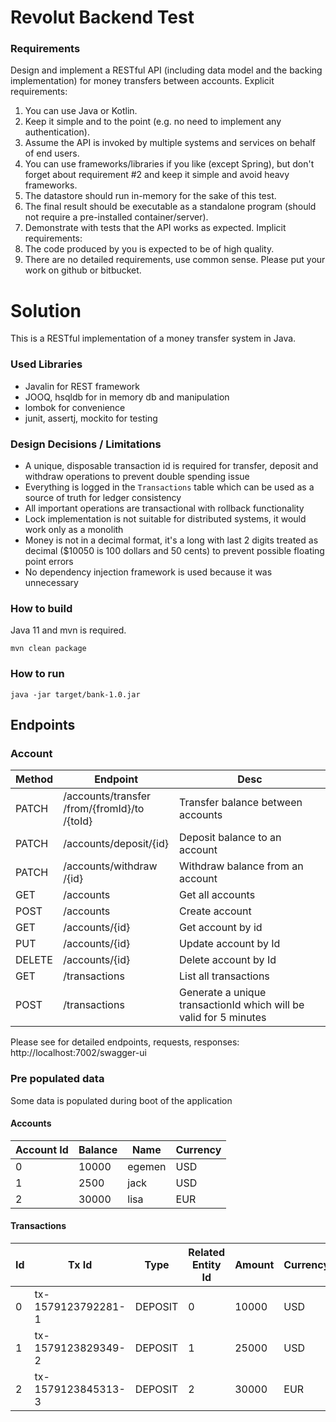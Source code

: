 # Revolut Backend Test
### Requirements
Design and implement a RESTful API (including data model and the backing implementation) for
money transfers between accounts.
Explicit requirements:
1. You can use Java or Kotlin.
2. Keep it simple and to the point (e.g. no need to implement any authentication).
3. Assume the API is invoked by multiple systems and services on behalf of end users.
4. You can use frameworks/libraries if you like (except Spring), but don't forget about
requirement #2 and keep it simple and avoid heavy frameworks.
5. The datastore should run in-memory for the sake of this test.
6. The final result should be executable as a standalone program (should not require a
pre-installed container/server).
7. Demonstrate with tests that the API works as expected.
Implicit requirements:
1. The code produced by you is expected to be of high quality.
2. There are no detailed requirements, use common sense.
Please put your work on github or bitbucket.

# Solution
This is a RESTful implementation of a money transfer system in Java. 

### Used Libraries
- Javalin for REST framework
- JOOQ, hsqldb for in memory db and manipulation
- lombok for convenience
- junit, assertj, mockito for testing

### Design Decisions / Limitations
- A unique, disposable transaction id is required for transfer, deposit and withdraw operations
 to prevent double spending issue
- Everything is logged in the `Transactions` table which can be used as a source of truth for
  ledger consistency
- All important operations are transactional with rollback functionality
- Lock implementation is not suitable for distributed systems, it would work only as a monolith
- Money is not in a decimal format, it's a long with last 2 digits treated as decimal 
($10050 is 100 dollars and 50 cents) to prevent possible floating point errors
- No dependency injection framework is used because it was unnecessary


### How to build 
Java 11 and mvn is required. 

`mvn clean package
`
### How to run
`java -jar target/bank-1.0.jar`

## Endpoints
### Account
<table>
  <thead>
    <tr>
      <th>Method</th>
      <th>Endpoint</th>
      <th>Desc</th>
    </tr>
  </thead>
  <tbody>
    <tr>
      <td>PATCH</td>
      <td>​/accounts​/transfer​/from​/{fromId}​/to​/{toId}</td>
      <td>Transfer balance between accounts</td>
    </tr>
    <tr>
      <td>PATCH​</td>
      <td>/accounts​/deposit​/{id}</td>
      <td>Deposit balance to an account</td>
    </tr>
  <tr>
    <td>PATCH</td>
    <td>/accounts​/withdraw​/{id}</td>
    <td>Withdraw balance from an account</td>
  </tr>
  <tr>
    <td>GET</td>
    <td>/accounts</td>
    <td>Get all accounts</td>
  </tr>
  <tr>
    <td>POST</td>
    <td>/accounts</td>
    <td>Create account</td>
  </tr>
  <tr>
    <td>GET</td>
    <td>/accounts​/{id}</td>
    <td>Get account by id</td>
  </tr>
  <tr>
    <td>PUT</td>
    <td>/accounts​/{id}</td>
    <td>Update account by Id</td>
  </tr>
    <tr><td>DELETE</td>
    <td>/accounts​/{id}</td>
    <td>Delete account by Id</td>
  </tr>
  </tr>
    <tr><td>GET</td>
    <td>/transactions</td>
    <td>List all transactions</td>
  </tr>
    <tr>
      <td>POST</td>
      <td>/transactions</td>
      <td>Generate a unique transactionId which will be valid for 5 minutes</td>
    </tr>
  </tbody>
</table>
  
Please see for detailed endpoints, requests, responses: 
http://localhost:7002/swagger-ui

### Pre populated data
Some data is populated during boot of the application

#### Accounts
<table>
<thead>
<tr>
  <th>Account Id</th>
  <th>Balance</th>
  <th>Name</th>
  <th>Currency</th>
</tr>
</thead>
<tbody>
<tr>
  <td>0</td>
  <td>10000</td>
  <td>egemen</td>
  <td>USD</td>
</tr>
<tr>
  <td>1</td>
  <td>2500</td>
  <td>jack</td>
  <td>USD</td>
</tr>
<tr>
  <td>2</td>
  <td>30000</td>
  <td>lisa</td>
  <td>EUR</td>
</tr>
</tbody>
</table>

#### Transactions
<table>
<thead>
<tr>
  <th>Id</th>
  <th>Tx Id</th>
  <th>Type</th>
  <th>Related Entity Id</th>
  <th>Amount</th>
  <th>Currency</th>
  <th>Timestamp in MS</th>
</tr>
</thead>
<tbody>
<tr>
  <td>0</td>
  <td>tx-1579123792281-1</td>
  <td>DEPOSIT</td>
  <td>0</td>
  <td>10000</td>
  <td>USD</td>
  <td>1579123792281</td>
</tr>
<tr>
  <td>1</td>
  <td>tx-1579123829349-2</td>
  <td>DEPOSIT</td>
  <td>1</td>
  <td>25000</td>
  <td>USD</td>
  <td>1579123829349</td>
</tr>
<tr>
  <td>2</td>
  <td>tx-1579123845313-3</td>
  <td>DEPOSIT</td>
  <td>2</td>
  <td>30000</td>
  <td>EUR</td>
  <td>1579123845313</td>
</tr>
</tbody>
</table>
